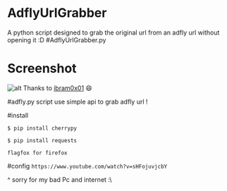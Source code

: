 # AdflyUrlGrabber
A python script designed to grab the original url from an adfly url without opening it :D
#AdflyUrlGrabber.py
# Screenshot
![alt](https://github.com/D4Vinci/AdflyUrlGrabber/blob/master/Screenshot.PNG)
Thanks to [ibram0x01](https://github.com/ibram0x01) :smile:

#adfly.py
script use simple api to grab adfly url !

#install

  ```$ pip install cherrypy```
  
  ```$ pip install requests```
  
  ```flagfox for firefox```
  
#config 
  ```https://www.youtube.com/watch?v=sHFojuvjcbY ```
  
^ sorry for my bad Pc and internet :\
